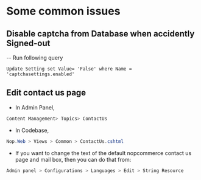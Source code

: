 # Some common issues

## Disable captcha from Database when accidently Signed-out

-- Run following query


```mysql
Update Setting set Value= 'False' where Name = 'captchasettings.enabled'
```

## Edit contact us page
- In Admin Panel,
```csharp
Content Management> Topics> ContactUs
```

- In Codebase,
```csharp
Nop.Web > Views > Common > ContactUs.cshtml
```
- If you want to change the text of the default nopcommerce contact us page and mail box, then you can do that from:
```csharp
Admin panel > Configurations > Languages > Edit > String Resource
```
